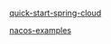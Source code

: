

[quick-start-spring-cloud](https://nacos.io/zh-cn/docs/quick-start-spring-cloud.html)

[nacos-examples](https://github.com/nacos-group/nacos-examples)
